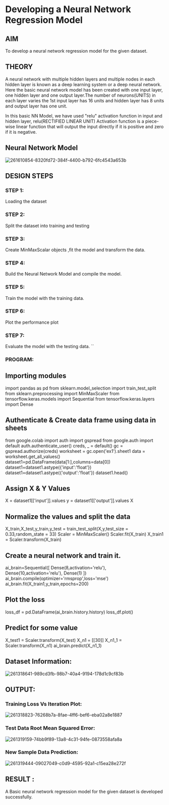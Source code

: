 # Developing a Neural Network Regression Model

## AIM

To develop a neural network regression model for the given dataset.

## THEORY

A neural network with multiple hidden layers and multiple nodes in each hidden layer is known as a deep learning system or a deep neural network. Here the basic neural network model has been created with one input layer, one hidden layer and one output layer.The number of neurons(UNITS) in each layer varies the 1st input layer has 16 units and hidden layer has 8 units and output layer has one unit.

In this basic NN Model, we have used "relu" activation function in input and hidden layer, relu(RECTIFIED LINEAR UNIT) Activation function is a piece-wise linear function that will output the input directly if it is positive and zero if it is negative.

## Neural Network Model


![261610854-8320fd72-384f-4400-b792-6fc4543a653b](https://github.com/naramala-niharika/basic-nn-model/assets/94165377/1b550b62-b38c-42c4-a7f0-61146f53ad18)


## DESIGN STEPS

### STEP 1:

Loading the dataset

### STEP 2:

Split the dataset into training and testing

### STEP 3:

Create MinMaxScalar objects ,fit the model and transform the data.

### STEP 4:

Build the Neural Network Model and compile the model.

### STEP 5:

Train the model with the training data.

### STEP 6:

Plot the performance plot

### STEP 7:

Evaluate the model with the testing data.
``
### PROGRAM:

## Importing modules

import pandas as pd
from sklearn.model_selection import train_test_split
from sklearn.preprocessing import MinMaxScaler
from tensorflow.keras.models import Sequential
from tensorflow.keras.layers import Dense

## Authenticate & Create data frame using data in sheets

from google.colab import auth
import gspread
from google.auth import default
auth.authenticate_user()
creds, _ = default()
gc = gspread.authorize(creds)
worksheet = gc.open('ex1').sheet1
data = worksheet.get_all_values()
dataset1=pd.DataFrame(data[1:],columns=data[0])
dataset1=dataset1.astype({'input':'float'})
dataset1=dataset1.astype({'output':'float'})
dataset1.head()

## Assign X & Y Values

X = dataset1[['input']].values
y = dataset1[['output']].values
X

## Normalize the values and split the data

X_train,X_test,y_train,y_test = train_test_split(X,y,test_size = 0.33,random_state = 33)
Scaler = MinMaxScaler()
Scaler.fit(X_train)
X_train1 = Scaler.transform(X_train)
## Create a neural network and train it.
ai_brain=Sequential([
    Dense(8,activation='relu'),
    Dense(10,activation='relu'),
    Dense(1)
])
ai_brain.compile(optimizer='rmsprop',loss='mse')
ai_brain.fit(X_train1,y_train,epochs=200)

## Plot the loss

loss_df = pd.DataFrame(ai_brain.history.history)
loss_df.plot()

## Predict for some value

X_test1 = Scaler.transform(X_test)
X_n1 = [[30]]
X_n1_1 = Scaler.transform(X_n1)
ai_brain.predict(X_n1_1)



## Dataset Information:

![261318641-989cd3fb-98b7-40a4-9194-178d1c9cf83b](https://github.com/naramala-niharika/basic-nn-model/assets/94165377/7146e241-de92-4137-a861-58dc8c8233bb)
## OUTPUT:

### Training Loss Vs Iteration Plot:

![261318823-76268b7a-8fae-4ff6-bef6-eba02a8e1887](https://github.com/naramala-niharika/basic-nn-model/assets/94165377/ae7a2e9f-b8f2-4161-8d43-0ebaef65804d)


### Test Data Root Mean Squared Error:

![261319159-74bb9f89-13a8-4c31-94fe-0873558afa8a](https://github.com/naramala-niharika/basic-nn-model/assets/94165377/2404cb52-9315-40cd-a2de-6454352c4420)

### New Sample Data Prediction:

![261319444-09027049-c0d9-4595-92a1-c15ea28e272f](https://github.com/naramala-niharika/basic-nn-model/assets/94165377/e4ff8dfc-c36d-422b-8065-7d04691fbd11)

## RESULT :

A Basic neural network regression model for the given dataset is developed successfully.
